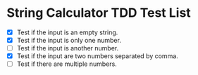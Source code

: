 # String Calculator TDD Test List

- [x] Test if the input is an empty string.
- [x] Test if the input is only one number.
- [ ] Test if the input is another number.
- [x] Test if the input are two numbers separated by comma.
- [ ] Test if there are multiple numbers.